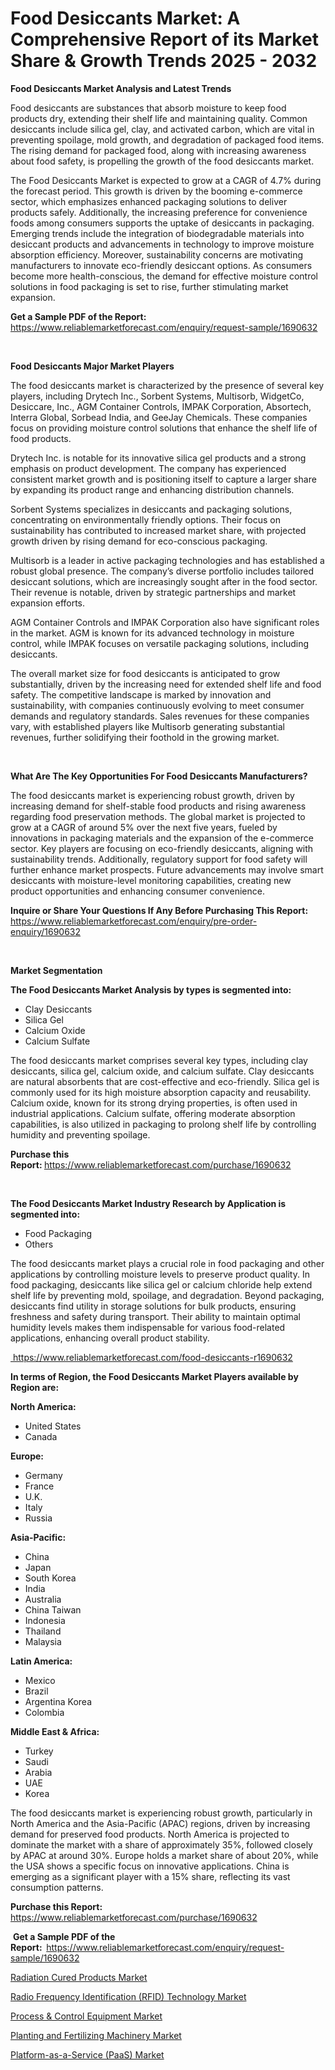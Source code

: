 <p><h1>Food Desiccants Market: A Comprehensive Report of its Market Share & Growth Trends 2025 - 2032</h1></p><p><strong>Food Desiccants Market Analysis and Latest Trends</strong></p>
<p><p>Food desiccants are substances that absorb moisture to keep food products dry, extending their shelf life and maintaining quality. Common desiccants include silica gel, clay, and activated carbon, which are vital in preventing spoilage, mold growth, and degradation of packaged food items. The rising demand for packaged food, along with increasing awareness about food safety, is propelling the growth of the food desiccants market.</p><p>The Food Desiccants Market is expected to grow at a CAGR of 4.7% during the forecast period. This growth is driven by the booming e-commerce sector, which emphasizes enhanced packaging solutions to deliver products safely. Additionally, the increasing preference for convenience foods among consumers supports the uptake of desiccants in packaging. Emerging trends include the integration of biodegradable materials into desiccant products and advancements in technology to improve moisture absorption efficiency. Moreover, sustainability concerns are motivating manufacturers to innovate eco-friendly desiccant options. As consumers become more health-conscious, the demand for effective moisture control solutions in food packaging is set to rise, further stimulating market expansion.</p></p>
<p><strong>Get a Sample PDF of the Report:&nbsp;</strong> <a href="https://www.reliablemarketforecast.com/enquiry/request-sample/1690632?utm_campaign=1906&utm_medium=2&utm_source=Github&utm_content=ia&utm_term=06012025&utm_id=food-desiccants">https://www.reliablemarketforecast.com/enquiry/request-sample/1690632</a></p>
<p>&nbsp;</p>
<p><strong>Food Desiccants Major Market Players</strong></p>
<p><p>The food desiccants market is characterized by the presence of several key players, including Drytech Inc., Sorbent Systems, Multisorb, WidgetCo, Desiccare, Inc., AGM Container Controls, IMPAK Corporation, Absortech, Interra Global, Sorbead India, and GeeJay Chemicals. These companies focus on providing moisture control solutions that enhance the shelf life of food products.</p><p>Drytech Inc. is notable for its innovative silica gel products and a strong emphasis on product development. The company has experienced consistent market growth and is positioning itself to capture a larger share by expanding its product range and enhancing distribution channels. </p><p>Sorbent Systems specializes in desiccants and packaging solutions, concentrating on environmentally friendly options. Their focus on sustainability has contributed to increased market share, with projected growth driven by rising demand for eco-conscious packaging.</p><p>Multisorb is a leader in active packaging technologies and has established a robust global presence. The company’s diverse portfolio includes tailored desiccant solutions, which are increasingly sought after in the food sector. Their revenue is notable, driven by strategic partnerships and market expansion efforts.</p><p>AGM Container Controls and IMPAK Corporation also have significant roles in the market. AGM is known for its advanced technology in moisture control, while IMPAK focuses on versatile packaging solutions, including desiccants.</p><p>The overall market size for food desiccants is anticipated to grow substantially, driven by the increasing need for extended shelf life and food safety. The competitive landscape is marked by innovation and sustainability, with companies continuously evolving to meet consumer demands and regulatory standards. Sales revenues for these companies vary, with established players like Multisorb generating substantial revenues, further solidifying their foothold in the growing market.</p></p>
<p>&nbsp;</p>
<p><strong>What Are The Key Opportunities For Food Desiccants Manufacturers?</strong></p>
<p><p>The food desiccants market is experiencing robust growth, driven by increasing demand for shelf-stable food products and rising awareness regarding food preservation methods. The global market is projected to grow at a CAGR of around 5% over the next five years, fueled by innovations in packaging materials and the expansion of the e-commerce sector. Key players are focusing on eco-friendly desiccants, aligning with sustainability trends. Additionally, regulatory support for food safety will further enhance market prospects. Future advancements may involve smart desiccants with moisture-level monitoring capabilities, creating new product opportunities and enhancing consumer convenience.</p></p>
<p><strong>Inquire or Share Your Questions If Any Before Purchasing This Report:</strong> <a href="https://www.reliablemarketforecast.com/enquiry/pre-order-enquiry/1690632?utm_campaign=1906&utm_medium=2&utm_source=Github&utm_content=ia&utm_term=06012025&utm_id=food-desiccants">https://www.reliablemarketforecast.com/enquiry/pre-order-enquiry/1690632</a></p>
<p>&nbsp;</p>
<p><strong>Market Segmentation</strong></p>
<p><strong>The Food Desiccants Market Analysis by types is segmented into:</strong></p>
<p><ul><li>Clay Desiccants</li><li>Silica Gel</li><li>Calcium Oxide</li><li>Calcium Sulfate</li></ul></p>
<p><p>The food desiccants market comprises several key types, including clay desiccants, silica gel, calcium oxide, and calcium sulfate. Clay desiccants are natural absorbents that are cost-effective and eco-friendly. Silica gel is commonly used for its high moisture absorption capacity and reusability. Calcium oxide, known for its strong drying properties, is often used in industrial applications. Calcium sulfate, offering moderate absorption capabilities, is also utilized in packaging to prolong shelf life by controlling humidity and preventing spoilage.</p></p>
<p><strong>Purchase this Report:&nbsp;</strong><a href="https://www.reliablemarketforecast.com/purchase/1690632?utm_campaign=1906&utm_medium=2&utm_source=Github&utm_content=ia&utm_term=06012025&utm_id=food-desiccants">https://www.reliablemarketforecast.com/purchase/1690632</a></p>
<p>&nbsp;</p>
<p><strong>The Food Desiccants Market Industry Research by Application is segmented into:</strong></p>
<p><ul><li>Food Packaging</li><li>Others</li></ul></p>
<p><p>The food desiccants market plays a crucial role in food packaging and other applications by controlling moisture levels to preserve product quality. In food packaging, desiccants like silica gel or calcium chloride help extend shelf life by preventing mold, spoilage, and degradation. Beyond packaging, desiccants find utility in storage solutions for bulk products, ensuring freshness and safety during transport. Their ability to maintain optimal humidity levels makes them indispensable for various food-related applications, enhancing overall product stability.</p></p>
<p><a href="https://www.reliablemarketforecast.com/food-desiccants-r1690632?utm_campaign=1906&utm_medium=2&utm_source=Github&utm_content=ia&utm_term=06012025&utm_id=food-desiccants">&nbsp;https://www.reliablemarketforecast.com/food-desiccants-r1690632</a></p>
<p><strong>In terms of Region, the Food Desiccants Market Players available by Region are:</strong></p>
<p>
    <p> <strong> North America: </strong>
        <ul>
            <li>United States</li>
            <li>Canada</li>
        </ul>
        </p> 
    <p> <strong> Europe: </strong>
        <ul>
            <li>Germany</li>
            <li>France</li>
            <li>U.K.</li>
            <li>Italy</li>
            <li>Russia</li>
        </ul>
        </p> 
    <p> <strong> Asia-Pacific: </strong>
        <ul>
            <li>China</li>
            <li>Japan</li>
            <li>South Korea</li>
            <li>India</li>
            <li>Australia</li>
            <li>China Taiwan</li>
            <li>Indonesia</li>
            <li>Thailand</li>
            <li>Malaysia</li>
        </ul>
        </p> 
    <p> <strong> Latin America: </strong>
        <ul>
            <li>Mexico</li>
            <li>Brazil</li>
            <li>Argentina Korea</li>
            <li>Colombia</li>
        </ul>
        </p> 
    <p> <strong> Middle East & Africa: </strong>
        <ul>
            <li>Turkey</li>
            <li>Saudi</li>
            <li>Arabia</li>
            <li>UAE</li>
            <li>Korea</li>
        </ul>
    </p>
    </p>
<p><p>The food desiccants market is experiencing robust growth, particularly in North America and the Asia-Pacific (APAC) regions, driven by increasing demand for preserved food products. North America is projected to dominate the market with a share of approximately 35%, followed closely by APAC at around 30%. Europe holds a market share of about 20%, while the USA shows a specific focus on innovative applications. China is emerging as a significant player with a 15% share, reflecting its vast consumption patterns.</p></p>
<p><strong>Purchase this Report: </strong><a href="https://www.reliablemarketforecast.com/purchase/1690632?utm_campaign=1906&utm_medium=2&utm_source=Github&utm_content=ia&utm_term=06012025&utm_id=food-desiccants">https://www.reliablemarketforecast.com/purchase/1690632</a></p>
<p>&nbsp;<strong>Get a Sample PDF of the Report:&nbsp;&nbsp;</strong><a href="https://www.reliablemarketforecast.com/enquiry/request-sample/1690632?utm_campaign=1906&utm_medium=2&utm_source=Github&utm_content=ia&utm_term=06012025&utm_id=food-desiccants">https://www.reliablemarketforecast.com/enquiry/request-sample/1690632</a></p>
<p><strong></strong></p>
<p><p><a href="https://www.linkedin.com/pulse/radiation-cured-products-market-size-segmentation-trends-mtaff?utm_campaign=1906&utm_medium=2&utm_source=Github&utm_content=ia&utm_term=06012025&utm_id=food-desiccants">Radiation Cured Products Market</a></p><p><a href="https://www.linkedin.com/pulse/future-outlook-radio-frequency-identification-rfid-technology-4mrlf?utm_campaign=1906&utm_medium=2&utm_source=Github&utm_content=ia&utm_term=06012025&utm_id=food-desiccants">Radio Frequency Identification (RFID) Technology Market</a></p><p><a href="https://www.linkedin.com/pulse/process-control-equipment-market-analysis-report-2025-2032-sales-uguif?utm_campaign=1906&utm_medium=2&utm_source=Github&utm_content=ia&utm_term=06012025&utm_id=food-desiccants">Process & Control Equipment Market</a></p><p><a href="https://www.linkedin.com/pulse/planting-fertilizing-machinery-market-growth-projections-2025-ri6wf?utm_campaign=1906&utm_medium=2&utm_source=Github&utm_content=ia&utm_term=06012025&utm_id=food-desiccants">Planting and Fertilizing Machinery Market</a></p><p><a href="https://www.linkedin.com/pulse/platform-as-a-service-paas-market-global-share-ranking-overall-vhbff?utm_campaign=1906&utm_medium=2&utm_source=Github&utm_content=ia&utm_term=06012025&utm_id=food-desiccants">Platform-as-a-Service (PaaS) Market</a></p></p>